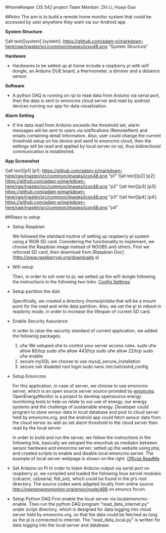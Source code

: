 #HomeKeeper
    CIS 542 project
    Team Member: Zhi Li, Huayi Guo

##Intro
The aim is to build a remote home monitor system that could be accessed by user anywhere they want via our Android app. 

**System Structure**

![alt text][system]
[system]: https://github.com/adam-p/markdown-here/raw/master/src/common/images/icon48.png "System Structure"

**Hardware**
* Hardwares to be setted up at home include a raspberry pi with wifi dongle, an Arduino DUE board, a thermometer, a dimmer and a distance sensor.

**Software**
* A python DAQ is running on rpi to read data from Arduino via serial port, then the data is sent to emoncms cloud server and read by android devices running our app for data visualization. 

**Alarm Setting**
* If the data read from Arduino exceeds the threshold set, alarm messages will be sent to users via notifications (RemoteAlert) and emails containing detail information. Also, user could change the current threshold setup on his device and send to emoncms cloud, then the settings will be read and applied by local server on rpi, thus bi­directional communication is established.

**App Screenshot**

![alt text][p1]
[p1]: https://github.com/adam-p/markdown-here/raw/master/src/common/images/icon48.png "p1"
![alt text][p2]
[p2]: https://github.com/adam-p/markdown-here/raw/master/src/common/images/icon48.png "p2"
![alt text][p3]
[p3]: https://github.com/adam-p/markdown-here/raw/master/src/common/images/icon48.png "p3"
![alt text][p4]
[p4]: https://github.com/adam-p/markdown-here/raw/master/src/common/images/icon48.png "p4"

##Steps to setup
* Setup Raspbian 

    We followed the standard routine of setting up raspberry pi system using a 16GB SD card. Considering the functionality to implement, we choose the Raspbian image instead of NOOBS and others. First we reformat SD card, then download from [Raspbian Doc](http://www.raspberrypi.org/downloads a)

* Wifi setup 

    Then, in order to ssh over to pi, we setted up the wifi dongle following the instructions in the following two links. [Config Settings](http://www.raspberrypi.org/forums/viewtopic.php?f=28&t=72282)

* Setup partition the disk

    Specifically, we created a directory /home/pi/data that will be a mount point for the read and write data partition. Also, we set the pi to reboot in read­only mode, in order to increase the lifespan of current SD card. 

* Enable Security Assurance 
 
    In order to raise the security standard of current application, we added the following packages.
    1. ufw
      We setuped ufw to control your server access rules. sudo ufw allow 80/tcp
      sudo ufw allow 443/tcp
      sudo ufw allow 22/tcp
      sudo ufw enable
    2. secure mySQL
      we choose to use mysql_secure_installation
    3. secure ssh
      disabled root login
      sudo nano /etc/ssh/sshd_config

* Setup Emoncms
  
    For this application, in case of server, we choose to use emoncms server, which is an open source server source provided by [emoncms](http://openenergymonitor.org/emon/). OpenEnergyMonitor is a project to develop open­source energy monitoring tools to help us relate to our use of energy, our energy systems and the challenge of sustainable energy. Developer could program to store sensor data in local database and post to cloud server held by emoncms.org, and the android app could fetch sensor data from the cloud server as well as set alarm threshold to the cloud server then read by the local server.

    In order to build and run the server, we follow the instructions in the following link, basically we setuped the emonhub as mediator between sensor hardware and emoncms server, setted up the website using php, and created scripts to enable and disable local emoncms server. The example of local server webpage is shown on the right. [Official ReadMe](https://github.com/emoncms/emoncms/blob/bufferedwrite/docs/install.md)

* Set Arduino on Pi
    In order to listen Arduino output via serial port on raspberry pi, we compiled and loaded the following linux kernel modules (cdc­acm, usbserial, ftdi_sio), which could be found in the pi’s root directory. The source codes were adapted locally from online source http://openenergymonitor.org/emon/node/488 on emoncs forum.

* Setup Python DAQ
    First enable the local server via localemoncms­enable.
    Then run the python DAQ program "read_data_internet.py" under script directory, which is designed for data logging into cloud server held by emoncms.org, so that the data could be fetched as long as the pi is connected to internet. The "read_data_local.py" is written for data logging into the local server and database. 
